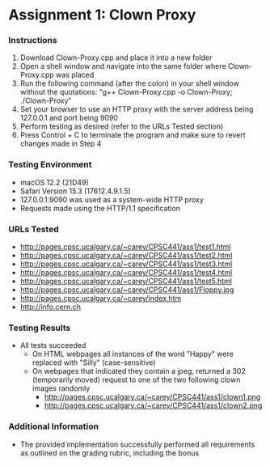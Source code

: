# Assignment 1: Clown Proxy

### Instructions

1) Download Clown-Proxy.cpp and place it into a new folder
2) Open a shell window and navigate into the same folder where Clown-Proxy.cpp was placed
3) Run the following command (after the colon) in your shell window without the quotations: "g++ Clown-Proxy.cpp -o
   Clown-Proxy; ./Clown-Proxy"
4) Set your browser to use an HTTP proxy with the server address being 127.0.0.1 and port being 9090
5) Perform testing as desired (refer to the URLs Tested section)
6) Press Control + C to terminate the program and make sure to revert changes made in Step 4

### Testing Environment

- macOS 12.2 (21D49)
- Safari Version 15.3 (17612.4.9.1.5)
- 127.0.0.1:9090 was used as a system-wide HTTP proxy
- Requests made using the HTTP/1.1 specification

### URLs Tested

- http://pages.cpsc.ucalgary.ca/~carey/CPSC441/ass1/test1.html
- http://pages.cpsc.ucalgary.ca/~carey/CPSC441/ass1/test2.html
- http://pages.cpsc.ucalgary.ca/~carey/CPSC441/ass1/test3.html
- http://pages.cpsc.ucalgary.ca/~carey/CPSC441/ass1/test4.html
- http://pages.cpsc.ucalgary.ca/~carey/CPSC441/ass1/test5.html
- http://pages.cpsc.ucalgary.ca/~carey/CPSC441/ass1/Floppy.jpg
- http://pages.cpsc.ucalgary.ca/~carey/index.htm
- http://info.cern.ch

### Testing Results

- All tests succeeded
    - On HTML webpages all instances of the word "Happy" were replaced with "Silly" (case-sensitive)
    - On webpages that indicated they contain a jpeg, returned a 302 (temporarily moved) request to one of the two
      following clown images randomly
        - http://pages.cpsc.ucalgary.ca/~carey/CPSC441/ass1/clown1.png
        - http://pages.cpsc.ucalgary.ca/~carey/CPSC441/ass1/clown2.png

### Additional Information

- The provided implementation successfully performed all requirements as outlined on the grading rubric, including the
  bonus
